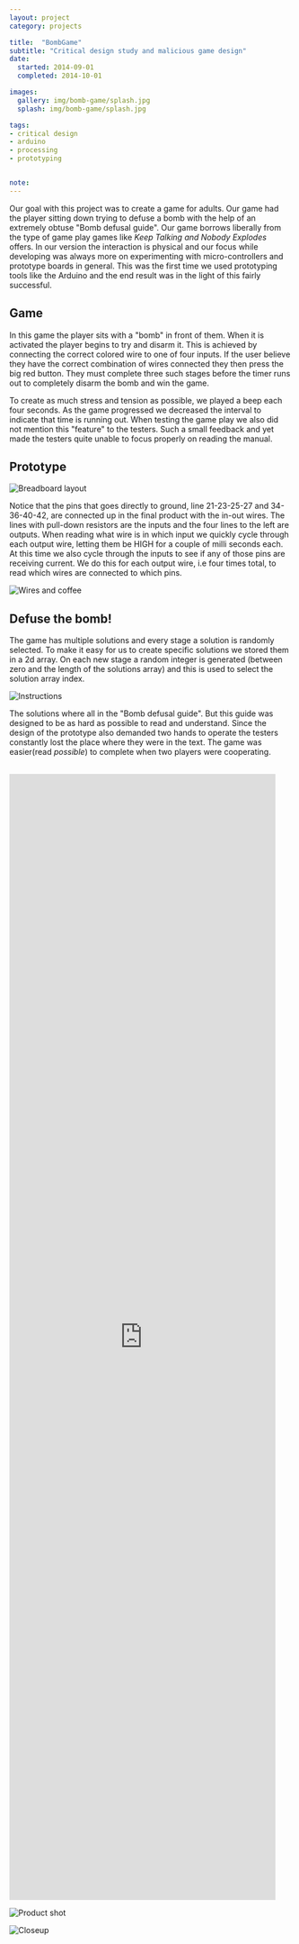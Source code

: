 ```yaml
---
layout: project
category: projects

title:  "BombGame"
subtitle: "Critical design study and malicious game design"
date:
  started: 2014-09-01
  completed: 2014-10-01

images:
  gallery: img/bomb-game/splash.jpg
  splash: img/bomb-game/splash.jpg

tags:
- critical design
- arduino
- processing
- prototyping


note:
---
```


Our goal with this project was to create a game for adults. Our game had the player sitting down trying to defuse a bomb with the help of an extremely obtuse "Bomb defusal guide".<!--more--> Our game borrows liberally from the type of game play games like *Keep Talking and Nobody Explodes* offers. In our version the interaction is physical and our focus while developing was always more on experimenting with micro-controllers and prototype boards in general. This was the first time we used prototyping tools like the Arduino and the end result was in the light of this fairly successful.

## Game

In this game the player sits with a "bomb" in front of them. When it is activated the player begins to try and disarm it. This is achieved by connecting the correct colored wire to one of four inputs. If the user believe they have the correct combination of wires connected they then press the big red button. They must complete three such stages before the timer runs out to completely disarm the bomb and win the game.

To create as much stress and tension as possible, we played a beep each four seconds. As the game progressed we decreased the interval to indicate that time is running out. When testing the game play we also did not mention this "feature" to the testers. Such a small feedback and yet made the testers quite unable to focus properly on reading the manual.

## Prototype

![Breadboard layout](../../../../img/bomb-game/breadboard.png "Breadboard layout made in Fritzing")

Notice that the pins that goes directly to ground, line 21-23-25-27 and 34-36-40-42, are connected up in the final product with the in-out wires. The lines with pull-down resistors are the inputs and the four lines to the left are outputs.
When reading what wire is in which input we quickly cycle through each output wire, letting them be HIGH for a couple of milli seconds each. At this time we also cycle through the inputs to see if any of those pins are receiving current. We do this for each output wire, i.e four times total, to read which wires are connected to which pins.

![Wires and coffee](../../../../img/bomb-game/wires.jpg "Lots of wires, lots of coffee")

## Defuse the bomb!

The game has multiple solutions and every stage a solution is randomly selected. To make it easy for us to create specific solutions we stored them in a 2d array. On each new stage a random integer is generated (between zero and the length of the solutions array) and this is used to select the solution array index.

![Instructions](../../../../img/bomb-game/instructions.png "A sample from the instruction pamphlet")

The solutions where all in the "Bomb defusal guide". But this guide was designed to be as hard as possible to read and understand. Since the design of the prototype also demanded two hands to operate the testers constantly lost the place where they were in the text. The game was easier(read *possible*) to complete when two players were cooperating.

<br>

<iframe style="width:94%; height:50vh;" src="https://www.youtube.com/embed/pcfRju37Sz0" frameborder="0" allowfullscreen></iframe>

<br>

![Product shot](../../../../img/bomb-game/product.jpg "Final prototype")

![Closeup](../../../../img/bomb-game/closeup.jpg "Closeup of logo")
